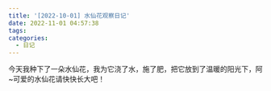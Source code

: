 ```yaml
---
title: '[2022-10-01] 水仙花观察日记'
date: 2022-11-01 04:57:38
tags:
categories:
  - 日记
---
```


今天我种下了一朵水仙花，我为它浇了水，施了肥，把它放到了温暖的阳光下，阿~可爱的水仙花请快快长大吧！